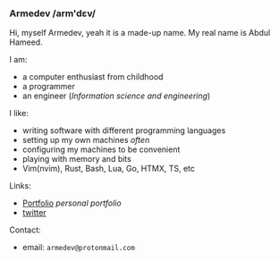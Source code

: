 ### Armedev \/arm'dɛv/

Hi, myself Armedev, yeah it is a made-up name.
My real name is Abdul Hameed.

I am:

- a computer enthusiast from childhood
- a programmer
- an engineer (_Information science and engineering_)

I like:

- writing software with different programming languages
- setting up my own machines _often_
- configuring my machines to be convenient
- playing with memory and bits
- Vim(nvim), Rust, Bash, Lua, Go, HTMX, TS, etc

Links:

- [Portfolio](https://armedev.netlify.app/) _personal portfolio_
- [twitter](https://twitter.com/armedev)

Contact:

- email: `armedev@protonmail.com`
